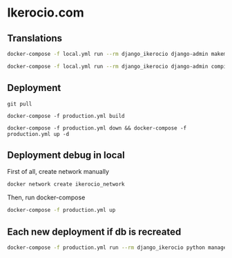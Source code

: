 # Ikerocio.com


## Translations

```sh
docker-compose -f local.yml run --rm django_ikerocio django-admin makemessages -l en 

docker-compose -f local.yml run --rm django_ikerocio django-admin compilemessages -l en
```

## Deployment

```
git pull

docker-compose -f production.yml build

docker-compose -f production.yml down && docker-compose -f production.yml up -d
```

## Deployment debug in local

First of all, create network manually

```sh
docker network create ikerocio_network
```

Then, run docker-compose

```sh
docker-compose -f production.yml up
```

## Each new deployment if db is recreated

```sh
docker-compose -f production.yml run --rm django_ikerocio python manage.py migrate
```